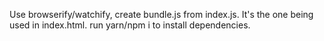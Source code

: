 Use browserify/watchify, create bundle.js from index.js. It's the one being used in index.html.
run yarn/npm i to install dependencies. 
